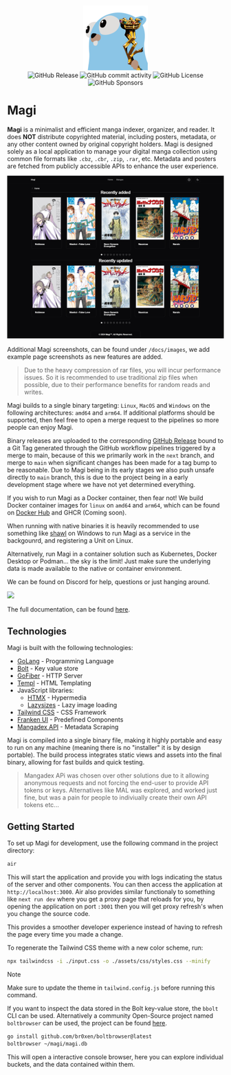 <div align="center">
  <img src="https://raw.githubusercontent.com/alexander-bruun/magi/main/assets/img/icon.png" alt="Magi Icon" width="150"/>
</div>

<div align="center">
  <img alt="GitHub Release" src="https://img.shields.io/github/v/release/alexander-bruun/magi">
  <img alt="GitHub commit activity" src="https://img.shields.io/github/commit-activity/m/alexander-bruun/magi">
  <img alt="GitHub License" src="https://img.shields.io/github/license/alexander-bruun/magi">
  <img alt="GitHub Sponsors" src="https://img.shields.io/github/sponsors/alexander-bruun">
</div>

# Magi

**Magi** is a minimalist and efficient manga indexer, organizer, and reader. It does **NOT** distribute copyrighted material, including posters, metadata, or any other content owned by original copyright holders. Magi is designed solely as a local application to manage your digital manga collection using common file formats like `.cbz`, `.cbr`, `.zip`, `.rar`, etc. Metadata and posters are fetched from publicly accessible APIs to enhance the user experience.

![Magi Frontpage](images/frontpage.png)

Additional Magi screenshots, can be found under `/docs/images`, we add example page screenshots as new features are added.

> Due to the heavy compression of rar files, you will incur performance issues. So it is recommended to use traditional zip files when possible, due to their performance benefits for random reads and writes.

Magi builds to a single binary targeting: `Linux`, `MacOS` and `Windows` on the following architectures: `amd64` and `arm64`. If additional platforms should be supported, then feel free to open a merge request to the pipelines so more people can enjoy Magi.

Binary releases are uploaded to the corresponding [GitHub Release](https://github.com/alexander-bruun/magi/releases) bound to a Git Tag generated through the GitHub workflow pipelines triggered by a merge to main, because of this we primarily work in the `next` branch, and merge to `main` when significant changes has been made for a tag bump to be reasonable. Due to Magi being in its early stages we also push unsafe directly to `main` branch, this is due to the project being in a early development stage where we have not yet determined everything.

If you wish to run Magi as a Docker container, then fear not! We build Docker container images for `linux` on `amd64` and `arm64`, which can be found on [Docker Hub](https://hub.docker.com/r/alexbruun/magi) and GHCR (Coming soon).

When running with native binaries it is heavily recommended to use something like [shawl](https://github.com/mtkennerly/shawl) on Windows to run Magi as a service in the backgounrd, and registering a Unit on Linux.

Alternatively, run Magi in a container solution such as Kubernetes, Docker Desktop or Podman... the sky is the limit! Just make sure the underlying data is made available to the native or container environment.

We can be found on Discord for help, questions or just hanging around.

<a target="_blank" href="https://discord.gg/2VDmSUxGkE"><img src="https://dcbadge.limes.pink/api/server/2VDmSUxGkE" /></a>

The full documentation, can be found [here](https://alexander-bruun.github.io/magi/).

## Technologies

Magi is built with the following technologies:

- [GoLang](https://go.dev/) - Programming Language
- [Bolt](https://github.com/etcd-io/bbolt) - Key value store
- [GoFiber](https://docs.gofiber.io/) - HTTP Server
- [Templ](https://templ.guide/) - HTML Templating
- JavaScript libraries:
    - [HTMX](https://htmx.org/) - Hypermedia
    - [Lazysizes](https://github.com/aFarkas/lazysizes) - Lazy image loading
- [Tailwind CSS](https://tailwindcss.com/) - CSS Framework
- [Franken UI](https://franken-ui.dev/) - Predefined Components
- [Mangadex API](https://api.mangadex.org/docs/) - Metadata Scraping

Magi is compiled into a single binary file, making it highly portable and easy to run on any machine (meaning there is no "installer" it is by design portable). The build process integrates static views and assets into the final binary, allowing for fast builds and quick testing.

> Mangadex APi was chosen over other solutions due to it allowing anonymous requests and not forcing the end-user to provide API tokens or keys. Alternatives like MAL was explored, and worked just fine, but was a pain for people to indiviually create their own API tokens etc...

## Getting Started

To set up Magi for development, use the following command in the project directory:

```bash
air
```

This will start the application and provide you with logs indicating the status of the server and other components. You can then access the application at `http://localhost:3000`. Air also provides similar functionaly to something like `next run dev` where you get a proxy page that reloads for you, by opening the application on port `:3001` then you will get proxy refresh's when you change the source code.

This provides a smoother developer experience instead of having to refresh the page every time you made a change.

To regenerate the Tailwind CSS theme with a new color scheme, run:

```bash
npx tailwindcss -i ./input.css -o ./assets/css/styles.css --minify
```

> [!NOTE]
> Make sure to update the theme in `tailwind.config.js` before running this command.

If you want to inspect the data stored in the Bolt key-value store, the `bbolt` CLI can be used. Alternatively a community Open-Source project named `boltbrowser` can be used, the project can be found [here](https://github.com/br0xen/boltbrowser).

```bash
go install github.com/br0xen/boltbrowser@latest
boltbrowser ~/magi/magi.db
```

This will open a interactive console browser, here you can explore individual buckets, and the data contained within them.
